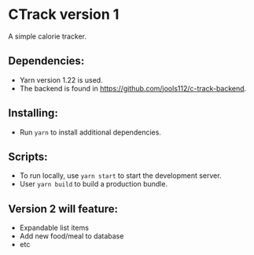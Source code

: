 # CTrack version 1 

A simple calorie tracker.

## Dependencies:
* Yarn version 1.22 is used. 
* The backend is found in https://github.com/jools112/c-track-backend.

## Installing:
* Run `yarn` to install additional dependencies.

## Scripts:
* To run locally, use `yarn start` to start the development server.
* User `yarn build` to build a production bundle.

   
## Version 2 will feature: 
* Expandable list items
* Add new food/meal to database
* etc

